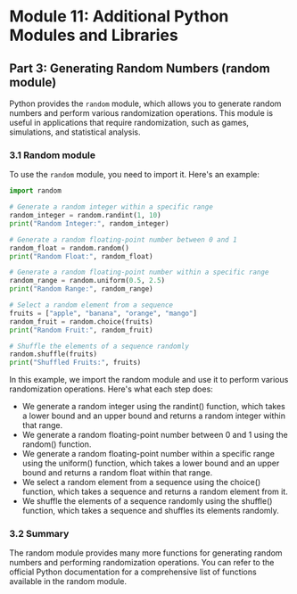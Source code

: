# Module 11: Additional Python Modules and Libraries

## Part 3: Generating Random Numbers (random module)

Python provides the `random` module, which allows you to generate random numbers and perform various randomization operations. 
This module is useful in applications that require randomization, such as games, simulations, and statistical analysis.

### 3.1 Random module

To use the `random` module, you need to import it. Here's an example:

```python
import random

# Generate a random integer within a specific range
random_integer = random.randint(1, 10)
print("Random Integer:", random_integer)

# Generate a random floating-point number between 0 and 1
random_float = random.random()
print("Random Float:", random_float)

# Generate a random floating-point number within a specific range
random_range = random.uniform(0.5, 2.5)
print("Random Range:", random_range)

# Select a random element from a sequence
fruits = ["apple", "banana", "orange", "mango"]
random_fruit = random.choice(fruits)
print("Random Fruit:", random_fruit)

# Shuffle the elements of a sequence randomly
random.shuffle(fruits)
print("Shuffled Fruits:", fruits)
```

In this example, we import the random module and use it to perform various randomization operations. Here's what each step does:
- We generate a random integer using the randint() function, which takes a lower bound and an upper bound and returns a random integer within that range.
- We generate a random floating-point number between 0 and 1 using the random() function.
- We generate a random floating-point number within a specific range using the uniform() function, which takes a lower bound 
and an upper bound and returns a random float within that range.
- We select a random element from a sequence using the choice() function, which takes a sequence and returns a random element from it.
- We shuffle the elements of a sequence randomly using the shuffle() function, which takes a sequence and shuffles its elements randomly.

### 3.2 Summary

The random module provides many more functions for generating random numbers and performing randomization operations. You can refer 
to the official Python documentation for a comprehensive list of functions available in the random module.
